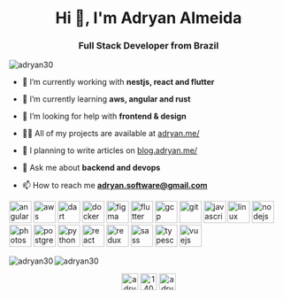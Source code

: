 <h1 align="center">Hi 👋, I'm Adryan Almeida</h1>
<h3 align="center">Full Stack Developer from Brazil</h3>

<p align="left"> <img src="https://komarev.com/ghpvc/?username=adryan30" alt="adryan30" /> </p>

- 🔭 I’m currently working with **nestjs, react and flutter**

- 🌱 I’m currently learning **aws, angular and rust**

- 🤝 I’m looking for help with **frontend & design**

- 👨‍💻 All of my projects are available at [adryan.me/](https://adryan.me/)

- 📝 I planning to write articles on [blog.adryan.me/](https://blog.adryan.me/)

- 💬 Ask me about **backend and devops**

- 📫 How to reach me **adryan.software@gmail.com**

<p align="left"><img src="https://devicons.github.io/devicon/devicon.git/icons/angularjs/angularjs-original.svg" alt="angularjs" width="40" height="40"/> <img src="https://devicons.github.io/devicon/devicon.git/icons/amazonwebservices/amazonwebservices-original-wordmark.svg" alt="aws" width="40" height="40"/> <img src="https://www.vectorlogo.zone/logos/dartlang/dartlang-icon.svg" alt="dart" width="40" height="40"/> <img src="https://devicons.github.io/devicon/devicon.git/icons/docker/docker-original-wordmark.svg" alt="docker" width="40" height="40"/> <img src="https://www.vectorlogo.zone/logos/figma/figma-icon.svg" alt="figma" width="40" height="40"/> <img src="https://www.vectorlogo.zone/logos/flutterio/flutterio-icon.svg" alt="flutter" width="40" height="40"/> <img src="https://www.vectorlogo.zone/logos/google_cloud/google_cloud-icon.svg" alt="gcp" width="40" height="40"/> <img src="https://www.vectorlogo.zone/logos/git-scm/git-scm-icon.svg" alt="git" width="40" height="40"/> <img src="https://devicons.github.io/devicon/devicon.git/icons/javascript/javascript-original.svg" alt="javascript" width="40" height="40"/> <img src="https://devicons.github.io/devicon/devicon.git/icons/linux/linux-original.svg" alt="linux" width="40" height="40"/> <img src="https://devicons.github.io/devicon/devicon.git/icons/nodejs/nodejs-original-wordmark.svg" alt="nodejs" width="40" height="40"/> <img src="https://devicons.github.io/devicon/devicon.git/icons/photoshop/photoshop-plain.svg" alt="photoshop" width="40" height="40"/> <img src="https://devicons.github.io/devicon/devicon.git/icons/postgresql/postgresql-original-wordmark.svg" alt="postgresql" width="40" height="40"/> <img src="https://devicons.github.io/devicon/devicon.git/icons/python/python-original.svg" alt="python" width="40" height="40"/> <img src="https://devicons.github.io/devicon/devicon.git/icons/react/react-original-wordmark.svg" alt="react" width="40" height="40"/> <img src="https://devicons.github.io/devicon/devicon.git/icons/redux/redux-original.svg" alt="redux" width="40" height="40"/> <img src="https://devicons.github.io/devicon/devicon.git/icons/sass/sass-original.svg" alt="sass" width="40" height="40"/> <img src="https://devicons.github.io/devicon/devicon.git/icons/typescript/typescript-original.svg" alt="typescript" width="40" height="40"/> <img src="https://devicons.github.io/devicon/devicon.git/icons/vuejs/vuejs-original-wordmark.svg" alt="vuejs" width="40" height="40"/></p><img align="left" src="https://github-readme-stats.vercel.app/api/top-langs/?username=adryan30&layout=compact&hide=html" alt="adryan30" />

<img align="center" src="https://github-readme-stats.vercel.app/api?username=adryan30&show_icons=true" alt="adryan30" />

<p align="center">
<a href="https://linkedin.com/in/adryanalmeida" target="blank"><img align="center" src="https://cdn.jsdelivr.net/npm/simple-icons@3.0.1/icons/linkedin.svg" alt="adryanalmeida" height="30" width="30" /></a>
<a href="https://stackoverflow.com/users/14031525" target="blank"><img align="center" src="https://cdn.jsdelivr.net/npm/simple-icons@3.0.1/icons/stackoverflow.svg" alt="14031525" height="30" width="30" /></a>
<a href="https://instagram.com/adryan.dev" target="blank"><img align="center" src="https://cdn.jsdelivr.net/npm/simple-icons@3.0.1/icons/instagram.svg" alt="adryan.dev" height="30" width="30" /></a>
</p>
